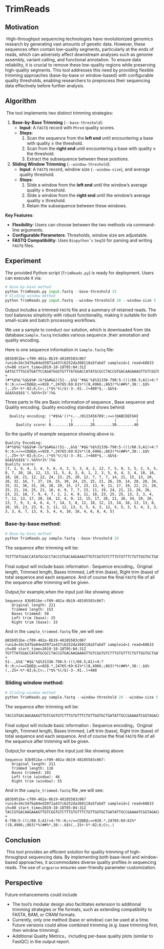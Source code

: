 # TrimReads

## Motivation

​		High-throughput sequencing technologies have revolutionized genomics research by generating vast amounts of genetic data. However, these sequences often contain low-quality segments, particularly at the ends of reads, which can adversely affect downstream analyses such as genome assembly, variant calling, and functional annotation. To ensure data reliability, it is crucial to remove these low-quality regions while preserving high-quality segments. This tool addresses this need by providing flexible trimming approaches (base-by-base or window-based) with configurable quality thresholds, enabling researchers to preprocess their sequencing data effectively before further analysis.

## Algorithm

​		The tool implements two distinct trimming strategies:

1. **Base-by-Base Trimming** (`--base-threshold`):
   - **Input**: A `FASTQ` record with `Phred` quality scores.
   - **Steps**:
     1. Scan the sequence from the **left end** until encountering a base with quality ≥ the threshold.
     2. Scan from the **right end** until encountering a base with quality ≥ the threshold.
     3. Extract the subsequence between these positions.
2. **Sliding Window Trimming** (`--window-threshold`):
   - **Input**: A `FASTQ` record, window size (`--window-size`), and average quality threshold.
   - **Steps**:
     1. Slide a window from the **left end** until the window’s average quality ≥ threshold.
     2. Slide a window from the **right end** until the window’s average quality ≥ threshold.
     3. Retain the subsequence between these windows. 

**Key Features**:

- **Flexibility**: Users can choose between the two methods via command-line arguments.
- **Configurable Parameters**: Thresholds, window size are adjustable.
- **FASTQ Compatibility**: Uses `Biopython’s` `SeqIO` for parsing and writing `FASTQ` files.

## Experiment

The provided Python script (`TrimReads.py`) is ready for deployment. Users can execute it via:

```python
# Base-by-base method
python TrimReads.py input.fastq --base-threshold 25  
# Sliding window method
python TrimReads.py input.fastq --window-threshold 20 --window-size 5 
```

Output includes a trimmed `FASTQ` file and a summary of retained reads. The tool balances simplicity with robust functionality, making it suitable for both small-scale and batch processing workflows.

We use a sample to conduct our solution, which is downloaded from `SRA` database.`Sample.fastq` includes various sequence ,their annotation and quality encoding.

Here is one sequence information in `Sample.fastq` file:

```FASTQ
@83b951be-cf09-402a-8b19-48105583c067 runid=34c547ba84ed3971a437c6252da360118a5fabd7 sampleid=1 read=68633 ch=80 start_time=2019-10-18T05:04:31Z
GATGCTTTGCGTGATTCCAGATGGGTGTTTATGGACCATATGCGCCTACCGTGACAAGAAAGTTGTCGGTGTCTTTGTGTTTCTGTTGGTGCTGATATTGCCGAAAATCGGTAGACGCTACGGACTAAATCCGCTTCTTCCTGAAATGCGGGTTTGATCCCTCTCACAGATAGAGCGACAGGCAAGTCGCAGACTGCGACAGCTTTCTGTC
+
(#*%$%&'%$&$%#-(&*$&#&&)(51-.,&%$'"#$&'%$%31336-798:5-(((/60.5;A1(<4:?9::6;>/==CD@E@;=>028.*,24765:69:61%*((8,4966;;863(*%(##%*,38::.$$%(,.25+-%*-02;6;C>;.(*$%'%(/$)-3-.91..)+488*$,-.$&%$-&&$&%$$$$'(.%&%%+1%')%&
```

Three parts in file are Basic information of sequence , Base sequence and Quality encoding. Quality encoding standard shows behind:

 ```
   Quality encoding: !"#$%&'()*+,-./0123456789:;<=>?@ABCDEFGHI
                     |         |         |         |         |
      Quality score: 0........10........20........30........40
 ```

So the quality of  example sequence showing above is:

```
Quality Encoding: 
(#*%$%&'%$&$%#-(&*$&#&&)(51-.,&%$'"#$&'%$%31336-798:5-(((/60.5;A1(<4:?9::6;>/==CD@E@;=>028.*,24765:69:61%*((8,4966;;863(*%(##%*,38::.$$%(,.25+-%*-02;6;C>;.(*$%'%(/$)-3-.91..)+488*$,-.$&%$-&&$&%$$$$'(.%&%%+1%')%&
Quality score:
[7, 2, 9, 4, 3, 4, 5, 6, 4, 3, 5, 3, 4, 2, 12, 7, 5, 9, 3, 5, 2, 5, 5, 8, 7, 20, 16, 12, 13, 11, 5, 4, 3, 6, 1, 2, 3, 5, 6, 4, 3, 4, 18, 16, 18, 18, 21, 12, 22, 24, 23, 25, 20, 12, 7, 7, 7, 14, 21, 15, 13, 20, 26, 32, 16, 7, 27, 19, 25, 30, 24, 25, 25, 21, 26, 29, 14, 28, 28, 34, 35, 31, 36, 31, 26, 28, 29, 15, 17, 23, 13, 9, 11, 17, 19, 22, 21, 20, 25, 21, 24, 25, 21, 16, 4, 9, 7, 7, 23, 11, 19, 24, 21, 21, 26, 26, 23, 21, 18, 7, 9, 4, 7, 2, 2, 4, 9, 11, 18, 23, 25, 25, 13, 3, 3, 4, 7, 11, 13, 17, 20, 10, 12, 4, 9, 12, 15, 17, 26, 21, 26, 34, 29, 26, 13, 7, 9, 3, 4, 6, 4, 7, 14, 3, 8, 12, 18, 12, 13, 24, 16, 13, 13, 8, 10, 19, 23, 23, 9, 3, 11, 12, 13, 3, 5, 4, 3, 12, 5, 5, 3, 5, 4, 3, 3, 3, 3, 6, 7, 13, 4, 5, 4, 4, 10, 16, 4, 6, 8, 4, 5]
```

### Base-by-base method:

```python
# Base-by-base method
python TrimReads.py sample.fastq --base-threshold 20  
```

The sequence after trimming will be:

```
TGTTTATGGACCATATGCGCCTACCGTGACAAGAAAGTTGTCGGTGTCTTTGTGTTTCTGTTGGTGCTGATATTGCCGAAAATCGGTAGACGCTACGGACTAAATCCGCTTCTTCCTGAAATGCGGGTTTGATCCCTCTCACAGATAGAGCGA
```

Final output will include basic information : Sequence encoding，Original length, Trimmed length, Bases trimmed, Left trim (base), Right trim (base) of total sequence and each sequence. And of course the final `FASTQ` file of all the sequence after trimming will be given.

Output,for example,when the input just like showing above:

 ```
 Sequence 83b951be-cf09-402a-8b19-48105583c067:
	Original length: 211
    Trimmed length: 153
    Bases trimmed: 58
    Left trim (base): 25
    Right trim (base): 33
 ```

And in the `sample_trimmed.fastq` file ,we will see:

```
@83b951be-cf09-402a-8b19-48105583c067 runid=34c547ba84ed3971a437c6252da360118a5fabd7 sampleid=1 read=68633 ch=80 start_time=2019-10-18T05:04:31Z
TGTTTATGGACCATATGCGCCTACCGTGACAAGAAAGTTGTCGGTGTCTTTGTGTTTCTGTTGGTGCTGATATTGCCGAAAATCGGTAGACGCTACGGACTAAATCCGCTTCTTCCTGAAATGCGGGTTTGATCCCTCTCACAGATAGAGCGA
+
51-.,&%$'"#$&'%$%31336-798:5-(((/60.5;A1(<4:?9::6;>/==CD@E@;=>028.*,24765:69:61%*((8,4966;;863(*%(##%*,38::.$$%(,.25+-%*-02;6;C>;.(*$%'%(/$)-3-.91..)+488
```

### Sliding window method:
```python
# Sliding window method
python TrimReads.py sample.fastq --window-threshold 20 --window-size 5  
```

The sequence after trimming will be:

```
TACCGTGACAAGAAAGTTGTCGGTGTCTTTGTGTTTCTGTTGGTGCTGATATTGCCGAAAATCGGTAGACGCTACGGACTAAATCCGCTTCTTCCTGAAATGCGGGTTTG
```

Final output will include basic information : Sequence encoding，Original length, Trimmed length, Bases trimmed, Left trim (base), Right trim (base) of total sequence and each sequence. And of course the final `FASTQ` file of all the sequence after trimming will be given.

Output,for example,when the input just like showing above:

 ```
 Sequence 83b951be-cf09-402a-8b19-48105583c067:
    Original length: 211
    Trimmed length: 110
    Bases trimmed: 101
    Left trim (window): 46
    Right trim (window): 55
 ```

And in the `sample_trimmed.fastq` file ,we will see:

```
@83b951be-cf09-402a-8b19-48105583c067 runid=34c547ba84ed3971a437c6252da360118a5fabd7 sampleid=1 read=68633 ch=80 start_time=2019-10-18T05:04:31Z
TACCGTGACAAGAAAGTTGTCGGTGTCTTTGTGTTTCTGTTGGTGCTGATATTGCCGAAAATCGGTAGACGCTACGGACTAAATCCGCTTCTTCCTGAAATGCGGGTTTG
+
6-798:5-(((/60.5;A1(<4:?9::6;>/==CD@E@;=>028.*,24765:69:61%*((8,4966;;863(*%(##%*,38::.$$%(,.25+-%*-02;6;C>;.(
```


## Conclusion

​		This tool provides an efficient solution for quality trimming of high-throughput sequencing data. By implementing both base-level and window-based approaches, it accommodates diverse quality profiles in sequencing reads. The use of `argparse` ensures user-friendly parameter customization.

## Perspective

Future enhancements could include 

- The tool’s modular design also facilitates extension to additional trimming strategies or file formats, such as extending compatibility to FASTA, BAM, or CRAM formats.
- Currently, only one method (base or window) can be used at a time. Future versions could allow combined trimming (e.g. base trimming first, then window trimming).
- Additional Quality Metrics，including per-base quality plots (similar to FastQC) in the output report.

